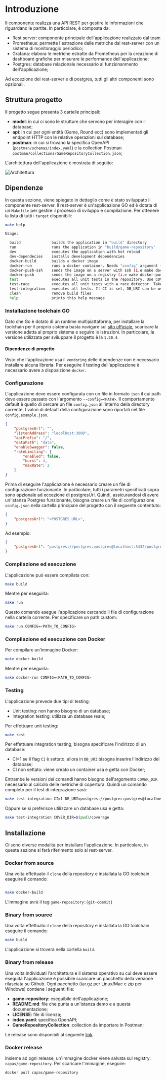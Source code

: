 # Introduzione
Il componente realizza una API REST per gestire le informazioni che riguardano le partite. In particolare, è composta da:

* Rest server: componente principale dell'applicazione realizzato dal team
* Prometheus: permette l'estrazione delle metriche dal rest-server con un sistema di monitoraggio periodico;
* Grafana: elabora le metriche estratte da Prometheus per la creazione di dashboard grafiche per misurare le performance dell'applicazione;
* Postgres: database relazionale necessario al funzionanmento dell'applicazione;

Ad eccezione del rest-server e di postgres, tutti gli altri componenti sono opzionali.


## Struttura progetto
Il progetto segue presenta 3 cartelle principali:

* **model**: in cui ci sono le strutture che servono per interagire con il database;
* **api**: in cui per ogni entità (Game, Round ecc) sono implementati gli endpoint HTTP con le relative operazioni sul database;
* **postman**: in cui si trovano la specifica OpenAPI (`postman/schemas/index.yaml`) e la collection Postman `postman/collections/GameRepositoryCollection.json`;

L'architettura dell'applicazione è mostrata di seguito:

![Architettura](images/arch.png)
## Dipendenze
In questa sezione, viene spiegato in dettaglio come è stato sviluppato il componente rest-server. Il rest-server è un'applicazione GO ed è dotata di un `Makefile` per gestire il processo di sviluppo e compilazione. Per ottenere la lista di tutti i `target` disponibili:

```sh
make help

Usage:

  build              builds the application in "build" directory
  run                runs the application in "build/game-repository"
  dev                executes the application with hot reload
  dev-dependecies    installs development dependencies
  docker-build       builds a docker image
  docker-run         runs a docker container. Needs "config" argument (i.e make docker-run config=$(pwd)/config.json)
  docker-push-ssh    sends the image on a server with ssh (i.e make docker-push-ssh SSH="10.10.1.1 -p1234")
  docker-push        sends the image on a registry (i.e make docker-push REGISTRY=<registry_name>)
  test               executes all unit tests in the repository. Use COVER_DIR=<PATH> to enable coverage. (i.e make test COVER_DIR=$(pwd)/coverage)
  test-race          executes all unit tests with a race detector. Takes longer
  test-integration   executes all tests. If CI is set, DB_URI can be used to set database URL, otherwis a docker container is used (i.e make test-integration CI=1 DB_URI=db-url COVER_DIR=/some/path)
  clean              remove build files
  help               prints this help message
```

### Installazione toolchain GO
Dato che Go è dotato di un runtime multipiattaforma, per installare la toolchain per il proprio sistema basta navigare sul [sito ufficiale](https://go.dev/dl/), scaricare la versione adatta al proprio sistema e seguire le istruzioni. In particolare, la versione utilizzata per sviluppare il progetto è la `1.20.4`.

#### Dipendenze di progetto
Visto che l'applicazione usa il `vendoring` delle dipendenze non è necessario installare alcuna libreria. Per eseguire il testing dell'applicazione è necessario avere a disposizione `docker`.

### Configurazione
L'applicazione deve essere configurata con un file in formato `json` il cui path deve essere passato con l'argomento `--config=<PATH>`. Il comportamento default è quello di cercare un file `config.json` all'interno della directory corrente. I valori di default della configurazione sono riportati nel file `config.example.json`.

```json
{
    "postgresUrl": "",
    "listenAddress": "localhost:3000",
    "apiPrefix": "/",
    "dataPath": "data",
    "enableSwagger": false,
    "rateLimiting": {
        "enabled": false,
        "burst": 4,
        "maxRate": 2
    }
}

```
Prima di eseguire l'applicazione è necessario creare un file di configurazione funzionante. In particolare, tutti i parametri specificati sopra sono opzionale ad eccezione di postgresUrl. Quindi, assicurandosi di avere un'istanza Postgres funzionante, bisogna creare un file di configurazione `config.json` nella cartella principale del progetto con il seguente contentuto:


```json title="config.json"
{
    "postgresUrl": "<POSTGRES_URL>",
}
```

Ad esempio:


```json title="config.json"
{
    "postgresUrl": "postgres://postgres:postgres@localhost:5432/postgres?sslmode=disable",
}
```

### Compilazione ed esecuzione
L'applicazione può essere compilata con:
```sh
make build
```

Mentre per eseguirla:

```sh
make run
```

Questo comando esegue l'applicazione cercando il file di configurazione nella cartella corrente. Per specificare un path custom:

```sh
make run CONFIG=<PATH_TO_CONFIG>
```

### Compilazione ed esecuzione con Docker
Per compilare un'immagine Docker:

```sh
make docker-build
```

Mentre per eseguirla:

```sh
make docker-run CONFIG=<PATH_TO_CONFIG>
```


### Testing
L'applicazione prevede due tipi di testing:

* Unit testing: non hanno bisogno di un database;
* Integration testing: utilizza un database reale;

Per effettuare unit testing:
```sh
make test
```

Per effettuare integration testing, bisogna specificare l'indirizzo di un database:

* CI=1 se il flag `CI` è settato, allora in `DB_URI` bisogna inserire l'indirizzo del database;
* CI non settato: viene creato un container usa e getta con Docker;

Entrambe le versioni dei comandi hanno bisogno dell'argomento `COVER_DIR` necessario al calcolo delle metriche di copertura. Quindi un comando completo per il test di integrazione sarà:

```sh
make test-integration CI=1 DB_URI=postgres://postgres:postgres@localhost:5432/postgres?sslmode=disable COVER_DIR=$(pwd)/coverage
```

Oppure se si preferisce utilizzare un database usa e getta:

```sh
make test-integration COVER_DIR=$(pwd)/coverage
```

## Installazione
Ci sono diverse modalità per installare l'applicazione. In particolare, in questa sezione si farà riferimento solo al rest-server.

### Docker from source
Una volta effettuato il `clone` della repository e installata la GO toolchain eseguire il comando:

```sh

make docker-build
```
L'immagine avrà il tag `game-repository:{git-commit}`
### Binary from source

Una volta effettuato il `clone` della repository e installata la GO toolchain eseguire il comando:

```sh
make build
```

L'applicazione si troverà nella cartella `build`.

### Binary from release
Una volta individuati l'architettura e il sistema operativo su cui deve essere eseguita l'applicazione è possibile scaricare un pacchetto della versione rilasciata su Github. Ogni pacchetto (tar.gz per Linux/Mac e zip per Windows) contiene i seguenti file:

* **game-repository**: eseguibile dell'applicazione;
* **README.md**: file che punta a un'istanza demo e a questa documentazione;
* **LICENSE**: file di licenza;
* **index.yaml**: specifica OpenAPI;
* **GameRepositoryCollection**: collection da importare in Postman;

Le release sono disponibili al seguente [link](https://github.com/alarmfox/game-repository/releases).

### Docker release
Insieme ad ogni release, un'immagine docker viene salvata sul registry: `capas/game-repository`. Per scaricare l'immagine, eseguire:
```sh
docker pull capas/game-repository
```
